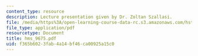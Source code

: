 ```yaml
---
content_type: resource
description: Lecture presentation given by Dr. Zoltan Szallasi.
file: /media/https%3A/open-learning-course-data-rc.s3.amazonaws.com/hst-512-genomic-medicine-spring-2004/f365b6023fab4a14bf46ca00925a15c0_hms_9675.pdf
file_type: application/pdf
resourcetype: Document
title: hms_9675.pdf
uid: f365b602-3fab-4a14-bf46-ca00925a15c0
---
```

